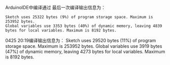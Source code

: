 ArduinoIDE中编译通过
最后一次编译输出信息为：
```shell
Sketch uses 25322 bytes (9%) of program storage space. Maximum is 253952 bytes.
Global variables use 3353 bytes (40%) of dynamic memory, leaving 4839 bytes for local variables. Maximum is 8192 bytes.
```

0425 20:19编译输出信息为：
Sketch uses 29520 bytes (11%) of program storage space. Maximum is 253952 bytes.
Global variables use 3919 bytes (47%) of dynamic memory, leaving 4273 bytes for local variables. Maximum is 8192 bytes.
